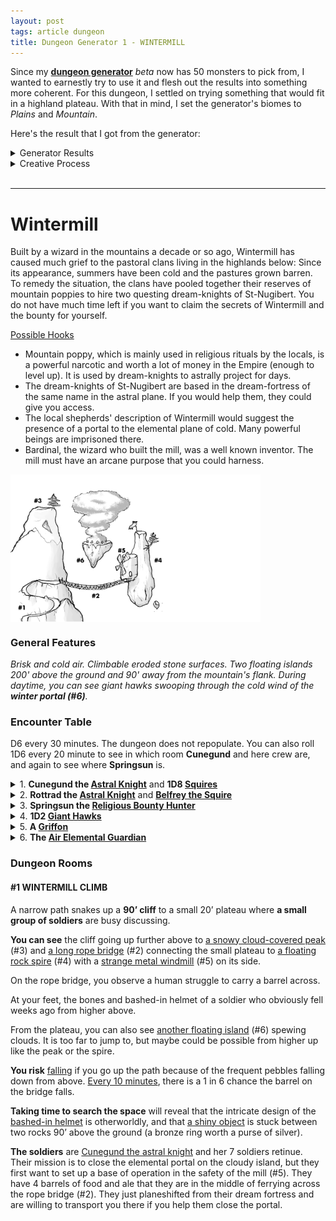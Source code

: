 ```yaml
---
layout: post
tags: article dungeon
title: Dungeon Generator 1 - WINTERMILL
---
```



Since my **[dungeon generator](/pages/randomdungeon2/)** _beta_ now has 50 monsters to pick from, I wanted to earnestly try to use it and flesh out the results into something more coherent. For this dungeon, I settled on trying something that would fit in a highland plateau. With that in mind, I set the generator's biomes to _Plains_ and _Mountain_.

Here's the result that I got from the generator:

<details markdown="1">
<summary>Generator Results</summary>

**General Dungeon Features**

*Eroded by the wind. Levitating islands. Faint odor of cooked food and dried beer. Brisk and cold.*

**Monster Encounter Table**

*Fast giant hawks. Religious bounty hunters. Griffons. Astral Knights chasing a cosmic villain. Air Elementals protecting the sky.*

### **Dungeon Rooms**

**MAGICAL WINDMILL**

*Medium built room. Huge copper turbine with a bound AIR ELEMENTAL inside. Noise-amplifying crystals. Bear trap. Shattered goat and horse bones.*

Loot: 1D100 feet of climbing rope.

**PORTAL TO the PLANE OF COLD**

*Small outdoor space. White runic portal spewing clouds and smoke floating on a flying platform. Advice-whispering wind. Tattered banners with a heraldic griffin. Faraway hawk scream.*

Denizens: 1 playful AIR ELEMENTAL.

**THIN TALL SPIRE**

*Small outdoor space. Gorgeous panorama. Vertigo inducing. Hardy mountain tree. Tattered banners with a heraldic griffin. Supernatural wind with no particular direction.*

Loot: 1D4 griffon eggs. A porcelain shield.

**NARROW CLIFFSIDE PATH**

*Small outdoor space. Falling pebbles. Hard to run. Broken bones of fallen climbers. Higher outcrop overseeing the area. Bashed-in astral knight helmet.*

Denizens: An adventurous ASTRAL KNIGHT and its retinue of 1D10 SOLDIERS.

Loot: 1 shiny bronze ring worth a purse of silver coins tucked in a wall crack near the ceiling.

**WINDSWEPT ROPE BRIDGE**

*Large outdoor space. Across a deadly 200' chasm. Can only support 2. Sparrow nests in cracks. New barrel of ale. Everything is scattered as if a whirlwind went through the space.*

Denizens: A lost ASTRAL KNIGHT and its retinue of 1D10 SOLDIERS.

Loot: 1D4 hidden scepters.

**HIGHEST PEAK**

*Small outdoor space. Above clouds. Snow covered. Hardy mountain tree. Big bird nest. Bounty notice.*

Loot: A porcelain breastplate._

</details>

<details markdown="1">
<summary>Creative Process</summary>
The **generated dungeon features** implie an old stone structure recently inhabited by humanoids. The plural levitating islands tell me I’ll need to group the rooms in separate island blocks and find ways to link them.

Looking at the **encounter table**, I notice it has two types of beasts, two types of humanoids, and one magical creature. It feels natural to group the bounty hunters and knights together as a faction. The air elementals would make a good rival faction, as they must be protecting the sky from something. While the hawks and griffons could be mounts or just roaming creatures. There’s a hint of a plot developing.

Looking at **the rooms**, I could imagine “entering” through the *cliffside path*, connecting to the highest peak and the rope bridge. It seems perfect as an introduction: the danger (falling) is clearly telegraphed and there are NPCs to drag the players in the dungeon’s conflict. The rope bridge could connect to the only other man-made room of the dungeon: the windmill, on a floating island, which could be the knights’ base. I’m left with the elemental portal and the thin spire. I want the elemental portal to be the base of the elementals, so I don't want it adjacent to the windmill. The spire could be on the same island however, with the windmill hanging from it. By placing the portal on a separate flying island and making it accessible by gliding from either the highest peak or the spire, I have created a nice loop and the architecture is complete! Let’s call this place Wintermill. The challenge of describing this dungeon is that most of it is outdoors, so nearly all visible at once, but it will make for a great exploration puzzle.

</details>

<br>

---

# Wintermill

Built by a wizard in the mountains a decade or so ago, Wintermill has caused much grief to the pastoral clans living in the highlands below: Since its appearance, summers have been cold and the pastures grown barren. To remedy the situation, the clans have pooled together their reserves of mountain poppies to hire two questing dream-knights of St-Nugibert. You do not have much time left if you want to claim the secrets of Wintermill and the bounty for yourself.

<ins>Possible Hooks</ins>
- Mountain poppy, which is mainly used in religious rituals by the locals, is a powerful narcotic and worth a lot of money in the Empire (enough to level up). It is used by dream-knights to astrally project for days.
- The dream-knights of St-Nugibert are based in the dream-fortress of the same name in the astral plane. If you would help them, they could give you access.
- The local shepherds' description of Wintermill would suggest the presence of a portal to the elemental plane of cold. Many powerful beings are imprisoned there.
- Bardinal, the wizard who built the mill, was a well known inventor. The mill must have an arcane purpose that you could harness.

<img align="center" width=400px src="/images/dungeon1_wintermill.png">

### General Features

*Brisk and cold air. Climbable eroded stone surfaces. Two floating islands 200' above the ground and 90' away from the mountain's flank. During daytime, you can see giant hawks swooping through the cold wind of the **winter portal (#6)**.*

### Encounter Table
D6 every 30 minutes. The dungeon does not repopulate. You can also roll 1D6 every 20 minute to see in which room **Cunegund** and here crew are, and again to see where **Springsun** is.

<details markdown="1">
<summary>1. <b>Cunegund the <a href="/monsters/knight">Astral Knight</a></b> and <b>1D8 <a href="/monsters/bandits">Squires</a></b></summary>
Cunegund is a questing knight from the dream-fortress of St-Nugibert. There are 8 squires in total in the dungeon, including Belfrey. Squires that are not  currently with Cunegund are camping with Rottrad in the Windmill (#5).

- <ins>Disposition</ins>: authoritative and high as a kite.
- <ins>Wants</ins>: Establish a base of operation in the Windmill (#5) to close the portal (#6) and restore planar integrity. Obtain mountain poppy.
- <ins>Has</ins>: Authority over the squires and Rottrad. Access to the Dream-Fortress.
</details>

<details markdown="1">
<summary>2. <b>Rottrad the <a href="/monsters/knight">Astral Knight</a></b> and <b><a href="/monsters/bandits">Belfrey the Squire</a></b></summary>
Companion and fellow questing knight to Cunegund.
  
- <ins>Disposition</ins>: Lazy and cowardly. These two only care about each other now that Synard and Marion are dead.
- <ins>Wants</ins>: Synard’s breastplate (#3) and Marion’s banner (#6). A plausible, honorable excuse to planeshift back home.
- <ins>Has</ins>: Authority over the squires and Cunegund. Access to the Dream-Fortress.
</details>

<details markdown="1">
<summary>3. <b>Springsun the <a href="/monsters/bounty-hunter">Religious Bounty Hunter</a></b></summary>
Will collaborate with you or the knights but sabotage either in the end to claim the bounty alone. Rambles about higher states of conscience and not needing money.
- <ins>Disposition</ins>: Too cool for school 
- <ins>Wants</ins>: The mountain lotus bounty. To transcend of course.
- <ins>Has</ins>: 3 potions of Featherfall. 1 fake potion of Featherfall (save or sleep 24h). Pitons and grappling hook.
</details>

<details markdown="1">
<summary>4. <b>1D2 <a href="/monsters/bird-hawk">Giant Hawks</a></b></summary>
There are 2 hawks in total. They can be observed using the drafts from the portal (#6) to gain altitude during the day. If one were to latch to them as they swoop to attack, they would certainly end up being dragged above the portal. At night they nest atop the snowy peak (#3).
- <ins>Disposition</ins>: Territorial and aggressive
- <ins>Wants</ins>: Food
- <ins>Has</ins>: The ability to fly.
</details>

<details markdown="1">
<summary>5. <b>A <a href="/monsters/griffon">Griffon</a></b></summary>
Normally nests within the mill (#5) but the knights have taken over. Understands common.
- <ins>Disposition</ins>: Proud and frustrated
- <ins>Wants</ins>: Its egg which it dropped on a tree (#4) while evacuating the mill, and for the knights to be removed from the mill (#5).
- <ins>Has</ins>: The ability to fly you to the portal (#6).
</details>

<details markdown="1">
<summary>6. <b>The <a href="/monsters/elemental-air">Air Elemental Guardian</a></b></summary>
Has at least 4HD and normally hangs by the portal (#6). Always heralded by cold winter winds. Loves to make people fall.
- <ins>Disposition</ins>: Bored and longing.
- <ins>Wants</ins>: To find its friend (trapped in #5) and to bring it back to the Plane of Cold (#6).
- <ins>Has</ins>: The ability to catch you mid fall.
</details>

### Dungeon Rooms

#### #1 WINTERMILL CLIMB
A narrow path snakes up a **90’ cliff** to a small 20’ plateau where **a small group of soldiers** are busy discussing.

**You can see** the cliff going up further above to <ins>a snowy cloud-covered peak</ins> (#3) and <ins>a long rope bridge</ins> (#2) connecting the small plateau to <ins>a floating rock spire</ins> (#4) with a <ins>strange metal windmill</ins> (#5) on its side.

On the rope bridge, you observe a human struggle to carry a barrel across.

At your feet, the bones and bashed-in helmet of a soldier who obviously fell weeks ago from higher above.

From the plateau, you can also see <ins>another floating island</ins> (#6) spewing clouds. It is too far to jump to, but maybe could be possible from higher up like the peak or the spire. 

**You risk** <ins>falling</ins> if you go up the path because of the frequent pebbles falling down from above. <ins>Every 10 minutes</ins>, there is a 1 in 6 chance the barrel on the bridge falls.

**Taking time to search the space** will reveal that the intricate design of the <ins>bashed-in helmet</ins> is otherworldly, and that <ins>a shiny object</ins> is stuck between two rocks 90’ above the ground (a bronze ring worth a purse of silver).

**The soldiers** are <ins>Cunegund the astral knight</ins> and her 7 soldiers retinue. Their mission is to close the elemental portal on the cloudy island, but they first want to set up a base of operation in the safety of the mill (#5). They have 4 barrels of food and ale that they are in the middle of ferrying across the rope bridge (#2). They just planeshifted from their dream fortress and are willing to transport you there if you help them close the portal.



